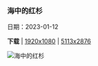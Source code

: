 ### 海中的红杉

日期：2023-01-12

**下载**  |  [1920x1080](https://cn.bing.com/th?id=OHR.Pneumatocysts_ZH-CN5721988566_1920x1080.jpg)  |  [5113x2876](https://cn.bing.com/th?id=OHR.Pneumatocysts_ZH-CN5721988566_UHD.jpg)

![海中的红杉](https://cn.bing.com/th?id=OHR.Pneumatocysts_ZH-CN5721988566_1920x1080.jpg "海峡群岛国家公园的巨藻，美国加利福尼亚州 (© Brandon Cole Images/Shutterstock)")

